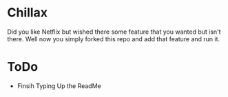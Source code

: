 # Chillax

Did you like Netflix but wished there some feature that you wanted but isn't there. Well now you simply forked this repo and add that feature and run it. 



# ToDo

* Finsih Typing Up the ReadMe
